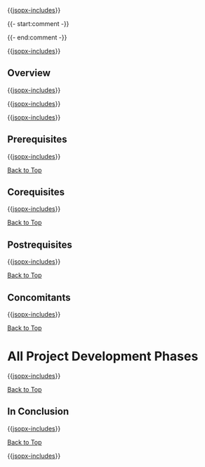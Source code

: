 ﻿{{[jsopx-includes](AllGlobal/Master/Includes/Template/Phases/Header.md)}}

{{- start:comment -}}
<!-- START JSOPX NOVA DOCX HEADER
group: 'Phases'
isDraft: true
isProductionReady: true
toc: true
END JSOPX NOVA DOCX HEADER -->
{{- end:comment -}}

{{[jsopx-includes](AllGlobal/Master/Includes/Common/Draft-Notice.md)}}


## Overview

{{[jsopx-includes](AllGlobal/Master/Includes/Template/Phases/Overview.md)}}


{{[jsopx-includes](AllGlobal/Master/Includes/Common/Current-Phase.md)}}


{{[jsopx-includes](AllGlobal/Master/Includes/Common/Alerts-Current.md)}}

## Prerequisites

{{[jsopx-includes](AllGlobal/Master/Includes/Template/Phases/Prerequisites.md)}}

[Back to Top](#table-of-contents)

## Corequisites

{{[jsopx-includes](AllGlobal/Master/Includes/Template/Phases/Corequisites.md)}}

[Back to Top](#table-of-contents)

## Postrequisites

{{[jsopx-includes](AllGlobal/Master/Includes/Template/Phases/Postrequisites.md)}}

[Back to Top](#table-of-contents)

## Concomitants

{{[jsopx-includes](AllGlobal/Master/Includes/Template/Phases/Concomitants.md)}}

[Back to Top](#table-of-contents)

# All Project Development Phases

{{[jsopx-includes](AllGlobal/Master/Includes/Template/Phases/BodyContent.md)}}

[Back to Top](#table-of-contents)

## In Conclusion

{{[jsopx-includes](AllGlobal/Master/Includes/Template/Phases/InConclusion.md)}}

[Back to Top](#table-of-contents)

{{[jsopx-includes](AllGlobal/Master/Includes/Layout/Footer.md)}}